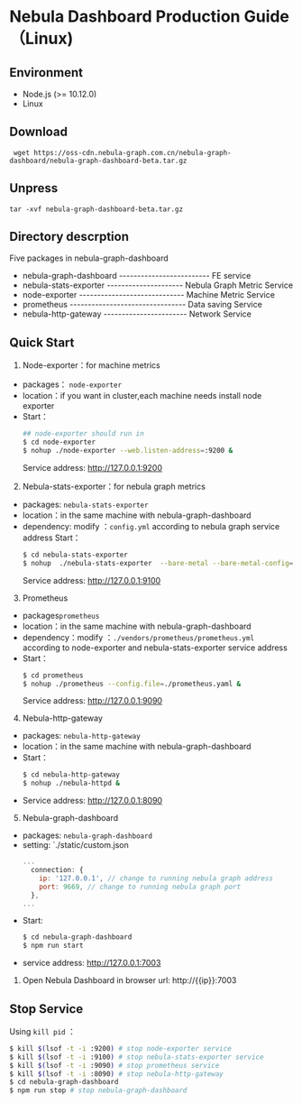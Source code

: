 # Nebula Dashboard Production Guide（Linux)

## Environment
- Node.js (>= 10.12.0)
- Linux

## Download
` wget https://oss-cdn.nebula-graph.com.cn/nebula-graph-dashboard/nebula-graph-dashboard-beta.tar.gz`

## Unpress
`tar -xvf nebula-graph-dashboard-beta.tar.gz`


## Directory descrption
Five packages in nebula-graph-dashboard 
- nebula-graph-dashboard ------------------------- FE service
- nebula-stats-exporter --------------------- Nebula Graph Metric Service
- node-exporter ----------------------------- Machine Metric Service
- prometheus -------------------------------- Data saving Service
- nebula-http-gateway ----------------------- Network Service


## Quick Start

1. Node-exporter：for machine metrics
- packages： `node-exporter`
- location：if you want in cluster,each machine needs install node exporter
- Start：
  ```bash
  ## node-exporter should run in 
  $ cd node-exporter
  $ nohup ./node-exporter --web.listen-address=:9200 &
  ```
  Service address: http://127.0.0.1:9200

2. Nebula-stats-exporter：for nebula graph metrics
- packages: `nebula-stats-exporter`
- location：in the same machine with nebula-graph-dashboard
- dependency: modify ：`config.yml` according to nebula graph service address
  Start：
  ```bash
  $ cd nebula-stats-exporter
  $ nohup  ./nebula-stats-exporter  --bare-metal --bare-metal-config=./config.yaml &
  ```
  Service address: http://127.0.0.1:9100

3. Prometheus
- packages`prometheus`
- location：in the same machine with nebula-graph-dashboard
- dependency：modify ：`./vendors/prometheus/prometheus.yml` according to node-exporter and nebula-stats-exporter service address
- Start：
  ```bash
  $ cd prometheus
  $ nohup ./prometheus --config.file=./prometheus.yaml &
  ```
  Service address: http://127.0.0.1:9090

4. Nebula-http-gateway
- packages: `nebula-http-gateway`
- location：in the same machine with nebula-graph-dashboard
- Start：
  ```bash
  $ cd nebula-http-gateway
  $ nohup ./nebula-httpd &
  ```
- Service address: http://127.0.0.1:8090

5. Nebula-graph-dashboard
- packages: `nebula-graph-dashboard`
- setting: `./static/custom.json
  ```javascript
  ...
    connection: {
      ip: '127.0.0.1', // change to running nebula graph address
      port: 9669, // change to running nebula graph port
    },
  ...
  ```
- Start:
  ```bash
  $ cd nebula-graph-dashboard
  $ npm run start
  ```
- service address: http://127.0.0.1:7003

1. Open Nebula Dashboard in browser
url: http://{{ip}}:7003


## Stop Service
Using `kill pid` ：

```bash
$ kill $(lsof -t -i :9200) # stop node-exporter service
$ kill $(lsof -t -i :9100) # stop nebula-stats-exporter service
$ kill $(lsof -t -i :9090) # stop prometheus service
$ kill $(lsof -t -i :8090) # stop nebula-http-gateway
$ cd nebula-graph-dashboard
$ npm run stop # stop nebula-graph-dashboard
```


